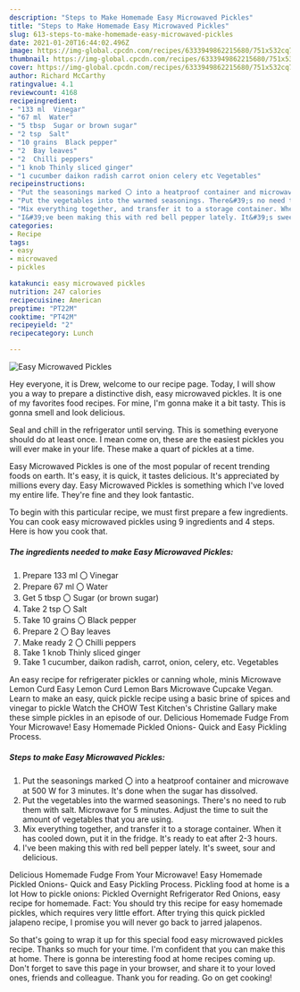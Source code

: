 ```yaml
---
description: "Steps to Make Homemade Easy Microwaved Pickles"
title: "Steps to Make Homemade Easy Microwaved Pickles"
slug: 613-steps-to-make-homemade-easy-microwaved-pickles
date: 2021-01-20T16:44:02.496Z
image: https://img-global.cpcdn.com/recipes/6333949862215680/751x532cq70/easy-microwaved-pickles-recipe-main-photo.jpg
thumbnail: https://img-global.cpcdn.com/recipes/6333949862215680/751x532cq70/easy-microwaved-pickles-recipe-main-photo.jpg
cover: https://img-global.cpcdn.com/recipes/6333949862215680/751x532cq70/easy-microwaved-pickles-recipe-main-photo.jpg
author: Richard McCarthy
ratingvalue: 4.1
reviewcount: 4168
recipeingredient:
- "133 ml  Vinegar"
- "67 ml  Water"
- "5 tbsp  Sugar or brown sugar"
- "2 tsp  Salt"
- "10 grains  Black pepper"
- "2  Bay leaves"
- "2  Chilli peppers"
- "1 knob Thinly sliced ginger"
- "1 cucumber daikon radish carrot onion celery etc Vegetables"
recipeinstructions:
- "Put the seasonings marked 〇 into a heatproof container and microwave at 500 W for 3 minutes. It&#39;s done when the sugar has dissolved."
- "Put the vegetables into the warmed seasonings. There&#39;s no need to rub them with salt. Microwave for 5 minutes. Adjust the time to suit the amount of vegetables that you are using."
- "Mix everything together, and transfer it to a storage container. When it has cooled down, put it in the fridge. It&#39;s ready to eat after 2-3 hours."
- "I&#39;ve been making this with red bell pepper lately. It&#39;s sweet, sour and delicious."
categories:
- Recipe
tags:
- easy
- microwaved
- pickles

katakunci: easy microwaved pickles 
nutrition: 247 calories
recipecuisine: American
preptime: "PT22M"
cooktime: "PT42M"
recipeyield: "2"
recipecategory: Lunch

---
```



![Easy Microwaved Pickles](https://img-global.cpcdn.com/recipes/6333949862215680/751x532cq70/easy-microwaved-pickles-recipe-main-photo.jpg)

Hey everyone, it is Drew, welcome to our recipe page. Today, I will show you a way to prepare a distinctive dish, easy microwaved pickles. It is one of my favorites food recipes. For mine, I'm gonna make it a bit tasty. This is gonna smell and look delicious.

Seal and chill in the refrigerator until serving. This is something everyone should do at least once. I mean come on, these are the easiest pickles you will ever make in your life. These make a quart of pickles at a time.

Easy Microwaved Pickles is one of the most popular of recent trending foods on earth. It's easy, it is quick, it tastes delicious. It's appreciated by millions every day. Easy Microwaved Pickles is something which I've loved my entire life. They're fine and they look fantastic.


To begin with this particular recipe, we must first prepare a few ingredients. You can cook easy microwaved pickles using 9 ingredients and 4 steps. Here is how you cook that.

<!--inarticleads1-->

##### The ingredients needed to make Easy Microwaved Pickles:

1. Prepare 133 ml 〇 Vinegar
1. Prepare 67 ml 〇 Water
1. Get 5 tbsp 〇 Sugar (or brown sugar)
1. Take 2 tsp 〇 Salt
1. Take 10 grains 〇 Black pepper
1. Prepare 2 〇 Bay leaves
1. Make ready 2 〇 Chilli peppers
1. Take 1 knob Thinly sliced ginger
1. Take 1 cucumber, daikon radish, carrot, onion, celery, etc. Vegetables


An easy recipe for refrigerater pickles or canning whole, minis Microwave Lemon Curd Easy Lemon Curd Lemon Bars Microwave Cupcake Vegan. Learn to make an easy, quick pickle recipe using a basic brine of spices and vinegar to pickle Watch the CHOW Test Kitchen&#39;s Christine Gallary make these simple pickles in an episode of our. Delicious Homemade Fudge From Your Microwave! Easy Homemade Pickled Onions- Quick and Easy Pickling Process. 

<!--inarticleads2-->

##### Steps to make Easy Microwaved Pickles:

1. Put the seasonings marked 〇 into a heatproof container and microwave at 500 W for 3 minutes. It&#39;s done when the sugar has dissolved.
1. Put the vegetables into the warmed seasonings. There&#39;s no need to rub them with salt. Microwave for 5 minutes. Adjust the time to suit the amount of vegetables that you are using.
1. Mix everything together, and transfer it to a storage container. When it has cooled down, put it in the fridge. It&#39;s ready to eat after 2-3 hours.
1. I&#39;ve been making this with red bell pepper lately. It&#39;s sweet, sour and delicious.


Delicious Homemade Fudge From Your Microwave! Easy Homemade Pickled Onions- Quick and Easy Pickling Process. Pickling food at home is a lot How to pickle onions: Pickled Overnight Refrigerator Red Onions, easy recipe for homemade. Fact: You should try this recipe for easy homemade pickles, which requires very little effort. After trying this quick pickled jalapeno recipe, I promise you will never go back to jarred jalapenos. 

So that's going to wrap it up for this special food easy microwaved pickles recipe. Thanks so much for your time. I'm confident that you can make this at home. There is gonna be interesting food at home recipes coming up. Don't forget to save this page in your browser, and share it to your loved ones, friends and colleague. Thank you for reading. Go on get cooking!
